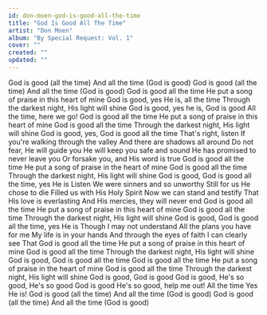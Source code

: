 ```yaml
---
id: don-moen-god-is-good-all-the-time
title: "God Is Good All The Time"
artist: "Don Moen"
album: "By Special Request: Vol. 1"
cover: ""
created: ""
updated: ""
---
```


God is good (all the time)
And all the time (God is good)
God is good (all the time)
And all the time (God is good)
God is good all the time
He put a song of praise in this heart of mine
God is good, yes He is, all the time
Through the darkest night, His light will shine
God is good, yes he is, God is good
All the time, here we go!
God is good all the time
He put a song of praise in this heart of mine
God is good all the time
Through the darkest night, His light will shine
God is good, yes, God is good all the time
That's right, listen
If you're walking through the valley
And there are shadows all around
Do not fear, He will guide you
He will keep you safe and sound
He has promised to never leave you
Or forsake you, and His word is true
God is good all the time
He put a song of praise in the heart of mine
God is good all the time
Through the darkest night, His light will shine
God is good, God is good all the time, yes He is
Listen
We were sinners and so unworthy
Still for us He chose to die
Filled us with His Holy Spirit
Now we can stand and testify
That His love is everlasting
And His mercies, they will never end
God is good all the time
He put a song of praise in this heart of mine
God is good all the time
Through the darkest night, His light will shine
God is good, God is good all the time, yes He is
Though I may not understand
All the plans you have for me
My life is in your hands
And through the eyes of faith I can clearly see
That God is good all the time
He put a song of praise in this heart of mine
God is good all the time
Through the darkest night, His light will shine
God is good, God is good all the time
God is good all the time
He put a song of praise in the heart of mine
God is good all the time
Through the darkest night, His light will shine
God is good, God is good
God is good, He's so good, He's so good
God is good
He's so good, help me out!
All the time
Yes He is!
God is good (all the time)
And all the time (God is good)
God is good (all the time)
And all the time (God is good)